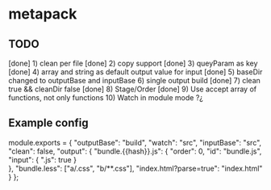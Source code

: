 # metapack

## TODO 
[done] 1) clean per file
[done] 2) copy support
[done] 3) queyParam as key
[done] 4) array and string as default output value for input
[done] 5) baseDir changed to outputBase and inputBase
6) single output build
[done] 7) clean true && cleanDir false
[done] 8) Stage/Order
[done] 9) Use accept array of functions, not only functions
10) Watch in module mode ?¿

## Example config
module.exports = {
  "outputBase": "build",
  "watch": "src",
  "inputBase": "src",
  "clean": false,
  "output": {
    "bundle.{{hash}}.js": {
      "order": 0,
      "id": "bundle.js",
      "input": {
        ".js": true
      }      
    },
    "bundle.less": ["a/.css", "b/**.css"],
    "index.html?parse=true": "index.html"
  }
};